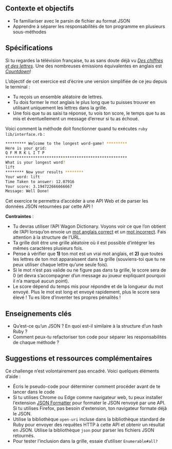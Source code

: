 ## Contexte et objectifs

- Te familiariser avec le parsin de fichier au format JSON
- Apprendre à séparer les responsabilités de ton programme en plusieurs sous-méthodes

## Spécifications

Si tu regardes la télévision française, tu as sans doute déjà vu [*Des chiffres et des lettres*](https://fr.wikipedia.org/wiki/Des_chiffres_et_des_lettres). Une des nombreuses émissions équivalentes en anglais est [_Countdown_](https://www.youtube.com/watch?v=GvV8aVEJmiU)!

L’objectif de cet exercice est d’écrire une version simplifiée de ce jeu depuis le terminal :
- Tu reçois un ensemble aléatoire de lettres.
- Tu dois former le mot anglais le plus long que tu puisses trouver en utilisant uniquement les lettres dans la grille.
- Une fois que tu as saisi ta réponse, tu vois ton score, le temps que tu as mis et éventuellement un message d’erreur si tu as échoué.

Voici comment la méthode doit fonctionner quand tu exécutes `ruby lib/interface.rb` :

```bash
********* Welcome to the longest word-game! *********
Here is your grid:
Q F M R K L I T P
*****************************************************
What is your longest word?
lift
******** Now your results ********
Your word: lift
Time Taken to answer: 12.07916
Your score: 3.194722666666667
Message: Well Done!
```

Cet exercice te permettra d’accéder à une API Web et de parser les données JSON retournées par cette API !

**Contraintes** :
- Tu devras utiliser l’API Wagon Dictionary. Voyons voir ce que l’on obtient de l’API lorsqu’on envoie un [mot anglais correct](https://wagon-dictionary.herokuapp.com/apple) et un [mot incorrect](https://wagon-dictionary.herokuapp.com/zzzz). Fais attention à la structure de l’URL.
- Ta grille doit être une grille aléatoire où il est possible d’intégrer les mêmes caractères plusieurs fois.
- Pense à vérifier que **1)** ton mot est un vrai mot anglais, et **2)** que toutes les lettres de ton mot apparaissent dans ta grille (souviens-toi que tu ne peux utiliser chaque lettre qu’une seule fois).
- Si le mot n’est pas valide ou ne figure pas dans ta grille, le score sera de 0 (et devra s’accompagner d’un message au joueur expliquant pourquoi il n’a marqué aucun point).
- Le score dépend du temps mis pour répondre et de la longueur du mot envoyé. Plus le mot est long et envoyé rapidement, plus le score sera élevé ! Tu es libre d’inventer tes propres pénalités !

## Enseignements clés

- Qu’est-ce qu’un JSON ? En quoi est-il similaire à la structure d’un hash Ruby ?
- Comment peux-tu refactoriser ton code pour séparer les responsabilités de chaque méthode ?

## Suggestions et ressources complémentaires

Ce challenge n’est volontairement pas encadré. Voici quelques éléments d’aide :
- Écris le pseudo-code pour déterminer comment procéder avant de te lancer dans le code
- Si tu utilises Chrome ou Edge comme navigateur web, tu peux installer l’extension [JSON Formatter](https://chrome.google.com/webstore/detail/json-formatter/bcjindcccaagfpapjjmafapmmgkkhgoa?hl=en) pour formater le JSON renvoyé par une API. Si tu utilises Firefox, pas besoin d'extension, ton navigateur formate déjà le JSON.
- Utilise la bibliothèque  `open-uri` incluse dans la bibliothèque standard de Ruby pour envoyer des requêtes HTTP à cette API et obtenir un résultat en JSON. Utilise la bibliothèque `json` pour parser les fichiers JSON retournés.
- Pour tester l’inclusion dans la grille, essaie d’utiliser `Enumerable#all?`
